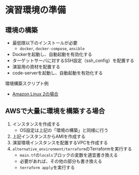 # 演習環境の準備

## 環境の構築

* 最低限以下のインストールが必要
    * `docker`, `docker-compose`, `ansible`
* Dockerを起動し、自動起動を有効化する
* ターゲットサーバに対するSSH設定（ssh_config）を配置する
* 演習用の資材を配置する
* code-serverを起動し、自動起動を有効化する

環境構築スクリプト例

* [Amazon Linux 2の場合](../../alternative_environment/assets/os-setup.sh)

## AWSで大量に環境を構築する場合

1. インスタンスを作成する
    * OS設定は上記の「環境の構築」と同様に行う
2. 上記インスタンスからAMIを作成する
3. 演習環境インスタンスを配置するVPCを作成する
4. `alternative_environment/terraform`のTerraformを実行する
    * `main.tf`の`locals`ブロックの変数を適宜書き換える
    * 必要があれば、その他の部分も書き換える
    * `terraform apply`を実行する

